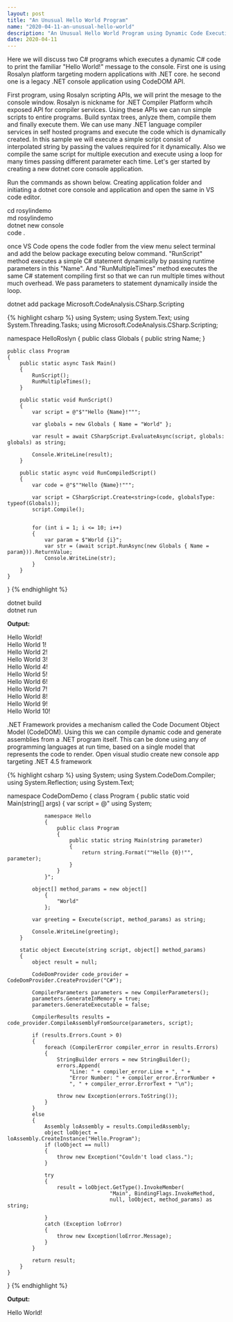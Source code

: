 ```yaml
---
layout: post
title: "An Unusual Hello World Program"
name: "2020-04-11-an-unusual-hello-world"
description: "An Unusual Hello World Program using Dynamic Code Execution with C#"
date: 2020-04-11
---
```

<p>Here we will discuss two C# programs which executes a dynamic C# code to print the familiar "Hello World!" message to the console. First one is using Rosalyn platform targeting modern applications with .NET core. he second one is a legacy .NET console application using CodeDOM API.</p>

<p>First program, using Rosalyn scripting APIs, we will print the mesage to the console window. Rosalyn is nickname for .NET Compiler Platform whcih exposed API for compiler services. Using these APIs we can run simple scripts to entire programs. Build syntax trees, anlyze them, compile them and finally execute them. We can use many .NET language compiler services in self hosted programs and execute the code which is dynamically created. In this sample we will execute a simple script consist of interpolated string by passing the values required for it dynamically. Also we compile the same script for multiple execution and execute using a loop for many times passing different parameter each time. Let's ger started by creating a new dotnet core console application.</p>

<p>Run the commands as shown below. Creating application folder and initiating a dotnet core console and application and open the same in VS code editor.</p>
<p class="cmd">
cd rosylindemo<br/>
md rosylindemo<br/>
dotnet new console<br/>
code .<br/>
</p>

<p>once VS Code opens the code fodler from the view menu select terminal and add the below package executing below command. "RunScript" method executes a simple C# statement dynamically by passing runtime parameters in this "Name". And "RunMultipleTimes" method executes the same C# statement compiling first so that we can run multiple times without much overhead. We pass parameters to statement dynamically inside the loop.</p>
<p class="cmd">
dotnet add package Microsoft.CodeAnalysis.CSharp.Scripting
</p>

{% highlight csharp %}
using System;
using System.Text;
using System.Threading.Tasks;
using Microsoft.CodeAnalysis.CSharp.Scripting;

namespace HelloRoslyn
{
    public class Globals
    {
        public string Name;
    }

    public class Program
    {
        public static async Task Main()
        {
            RunScript();
            RunMultipleTimes();
        }

        public static void RunScript()
        {
            var script = @"$""Hello {Name}!""";            

            var globals = new Globals { Name = "World" };

            var result = await CSharpScript.EvaluateAsync(script, globals: globals) as string;

            Console.WriteLine(result);
        }

        public static async void RunCompiledScript()
        {
            var code = @"$""Hello {Name}!""";

            var script = CSharpScript.Create<string>(code, globalsType: typeof(Globals));
            script.Compile();


            for (int i = 1; i <= 10; i++)
            {
                var param = $"World {i}";
                var str = (await script.RunAsync(new Globals { Name = param})).ReturnValue;
                Console.WriteLine(str);
            }
        }
    }
}
{% endhighlight %}

<p class="cmd">
dotnet build<br/>
dotnet run<br/>
</p>

<b>Output:</b>
<p class="output">
Hello World!<br/>
Hello World 1!<br/>
Hello World 2!<br/>
Hello World 3!<br/>
Hello World 4!<br/>
Hello World 5!<br/>
Hello World 6!<br/>
Hello World 7!<br/>
Hello World 8!<br/>
Hello World 9!<br/>
Hello World 10!<br/>
</p>

<p>.NET Framework provides a mechanism called the Code Document Object Model (CodeDOM). Using this we can compile dynamic code and generate assemblies from a .NET program itself. This can be done using any of programming languages at run time, based on a single model that represents the code to render. Open visual studio create new console app targeting .NET 4.5 framework</p>


{% highlight csharp %}
using System;
using System.CodeDom.Compiler;
using System.Reflection;
using System.Text;

namespace CodeDomDemo
{
    class Program
    {
        public static void Main(string[] args)
        {
            var script = @"
                using System;

                namespace Hello 
                {
                    public class Program
                    {
                        public static string Main(string parameter) 
                        { 
                            return string.Format(""Hello {0}!"", parameter);
                        } 
                    } 
                }";

            object[] method_params = new object[]
                {
                    "World"
                };

            var greeting = Execute(script, method_params) as string;

            Console.WriteLine(greeting);
        }

        static object Execute(string script, object[] method_params)
        {
            object result = null;

            CodeDomProvider code_provider = CodeDomProvider.CreateProvider("C#");

            CompilerParameters parameters = new CompilerParameters();
            parameters.GenerateInMemory = true;
            parameters.GenerateExecutable = false;

            CompilerResults results = code_provider.CompileAssemblyFromSource(parameters, script);

            if (results.Errors.Count > 0)
            {
                foreach (CompilerError compiler_error in results.Errors)
                {
                    StringBuilder errors = new StringBuilder();
                    errors.Append(
                        "Line: " + compiler_error.Line + ", " +
                        "Error Number: " + compiler_error.ErrorNumber +
                        ", " + compiler_error.ErrorText + "\n");

                    throw new Exception(errors.ToString());
                }
            }
            else
            {
                Assembly loAssembly = results.CompiledAssembly;
                object loObject = loAssembly.CreateInstance("Hello.Program");
                if (loObject == null)
                {
                    throw new Exception("Couldn't load class.");
                }
                
                try
                {
                    result = loObject.GetType().InvokeMember(
                                     "Main", BindingFlags.InvokeMethod,
                                     null, loObject, method_params) as string;
                    
                }
                catch (Exception loError)
                {
                    throw new Exception(loError.Message);
                }
            }

            return result;
        }
    }
}
{% endhighlight %}

<b>Output:</b>
<p class="output">
Hello World!
</p>